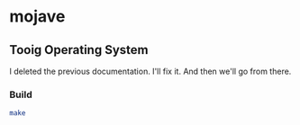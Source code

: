 # mojave

## Tooig Operating System

I deleted the previous documentation. I'll fix it. And then we'll go from there.

### Build

```bash
make
```
